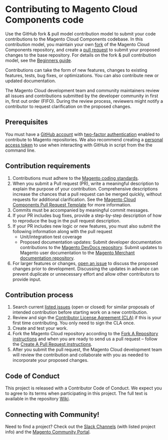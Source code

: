 # Contributing to Magento Cloud Components code

Use the GitHub fork & pull model contribution model to submit your code contributions to the Magento Cloud Components codebase.
In this contribution model, you maintain your own [fork](https://help.github.com/en/github/collaborating-with-issues-and-pull-requests/working-with-forks) of the Magento Cloud Components repository, and create a [pull request](https://help.github.com/articles/about-pull-requests/) to submit your proposed changes to the base repository. For details on the fork & pull contribution model, see the [Beginners guide](https://github.com/magento/magento2/wiki/Getting-Started).

Contributions can take the form of new features, changes to existing features, tests, bug fixes, or optimizations. You can also contribute new or updated documentation.

The Magento Cloud development team and community maintainers review all issues and contributions submitted by the developer community in first in, first out order (FIFO). During the review process, reviewers might notify a contributor to request clarification on the proposed changes.

## Prerequisites

You must have a [GitHub account](https://help.github.com/en/github/getting-started-with-github/signing-up-for-a-new-github-account) with [two-factor authentication](https://help.github.com/en/github/authenticating-to-github/configuring-two-factor-authentication) enabled to contribute to Magento repositories. We also recommend creating a [personal access token](https://help.github.com/en/articles/creating-a-personal-access-token-for-the-command-line) to use when interacting with GitHub in script from the the command line. 

## Contribution requirements

1. Contributions must adhere to the [Magento coding standards](https://devdocs.magento.com/guides/v2.3/coding-standards/bk-coding-standards.html).
2. When you submit a Pull request (PR), write a meaningful description to explain the purpose of your contribution. Comprehensive descriptions increase the chances that a pull request can be merged quickly, without requests for additional clarification. See the [Magento Cloud Components Pull Request Template](https://github.com/magento/magento-cloud-components/blob/develop/.github/PULL_REQUEST_TEMPLATE.md) for more information.
3. Commits must be accompanied by meaningful commit messages.
4. If your PR includes bug fixes, provide a step-by-step description of how to reproduce the bug in the pull request description.
3. If your PR includes new logic or new features, you must also submit the following information along with the pull request
   * Unit/integration test coverage
   * Proposed documentation updates: Submit developer documentation contributions to the [Magento DevDocs repository](https://github.com/magento/devdocs/blob/master/.github/CONTRIBUTING.md). Submit updates to Magento user documentation to the [Magento Merchant documentation repository](https://github.com/magento/merchdocs/blob/master/.github/CONTRIBUTING.md).
4. For larger features or changes, [open an issue](https://github.com/magento/magento-cloud-components/issues/new) to discuss the proposed changes prior to development. Discussing the updates in advance can prevent duplicate or unnecessary effort and allow other contributors to provide input.

## Contribution process
1. Search current [listed issues](https://github.com/magento/magento-cloud-components/issues) (open or closed) for similar proposals of intended contribution before starting work on a new contribution.
2. Review and sign the [Contributor License Agreement (CLA)](https://opensource.adobe.com/cla.html) if this is your first time contributing. You only need to sign the CLA once.
3. Create and test your work.
4. Fork the Magento Cloud repository according to the [Fork A Repository instructions](https://devdocs.magento.com/guides/v2.3/contributor-guide/contributing.html#fork) and when you are ready to send us a pull request – follow the [Create A Pull Request instructions](https://devdocs.magento.com/guides/v2.3/contributor-guide/contributing.html#pull_request).
5. After you submit the pull request, the Magento Cloud development team will review the contribution and collaborate with you as needed to incorporate your proposed changes.

## Code of Conduct

This project is released with a Contributor Code of Conduct. We expect you to agree to its terms when participating in this project.
The full text is available in the repository [Wiki](https://github.com/magento/magento2/wiki/Magento-Code-of-Conduct).

## Connecting with Community!

Need to find a project? Check out the [Slack Channels](https://github.com/magento/magento2/wiki/Slack-Channels) (with listed project info) and the [Magento Community Portal](https://opensource.magento.com/).
